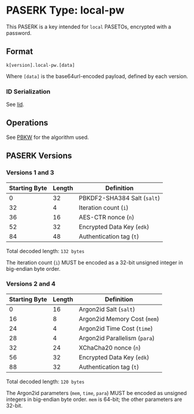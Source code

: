 # PASERK Type: local-pw

This PASERK is a key intended for `local` PASETOs, encrypted with a password.

## Format

    k[version].local-pw.[data]

Where `[data]` is the base64url-encoded payload, defined by each version.

### ID Serialization

See [lid](lid.md).

## Operations

See [PBKW](../operations/PBKW.md) for the algorithm used.

## PASERK Versions

### Versions 1 and 3

| Starting Byte | Length | Definition                  |
|---------------|--------|-----------------------------|
| 0             | 32     | PBKDF2-SHA384 Salt (`salt`) |
| 32            | 4      | Iteration count (`i`)       |
| 36            | 16     | AES-CTR nonce (`n`)         |
| 52            | 32     | Encrypted Data Key (`edk`)  |
| 84            | 48     | Authentication tag (`t`)    |

Total decoded length: `132 bytes`

The iteration count (`i`) MUST be encoded as a 32-bit unsigned
integer in big-endian byte order.

### Versions 2 and 4

| Starting Byte | Length | Definition                    |
|---------------|--------|-------------------------------|
| 0             | 16     | Argon2id Salt (`salt`)        |
| 16            | 8      | Argon2id Memory Cost (`mem`)  |
| 24            | 4      | Argon2id Time Cost (`time`)   |
| 28            | 4      | Argon2id Parallelism (`para`) |
| 32            | 24     | XChaCha20 nonce (`n`)         |
| 56            | 32     | Encrypted Data Key (`edk`)    |
| 88            | 32     | Authentication tag (`t`)      |

Total decoded length: `120 bytes`

The Argon2id parameters (`mem`, `time`, `para`) MUST be encoded as
unsigned integers in big-endian byte order. `mem` is 64-bit; the
other parameters are 32-bit.

